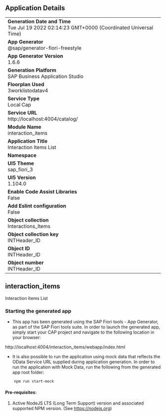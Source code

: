 ## Application Details
|               |
| ------------- |
|**Generation Date and Time**<br>Tue Jul 19 2022 02:14:23 GMT+0000 (Coordinated Universal Time)|
|**App Generator**<br>@sap/generator-fiori-freestyle|
|**App Generator Version**<br>1.6.6|
|**Generation Platform**<br>SAP Business Application Studio|
|**Floorplan Used**<br>3worklistodatav4|
|**Service Type**<br>Local Cap|
|**Service URL**<br>http://localhost:4004/catalog/
|**Module Name**<br>interaction_items|
|**Application Title**<br>Interaction Items List|
|**Namespace**<br>|
|**UI5 Theme**<br>sap_fiori_3|
|**UI5 Version**<br>1.104.0|
|**Enable Code Assist Libraries**<br>False|
|**Add Eslint configuration**<br>False|
|**Object collection**<br>Interactions_Items|
|**Object collection key**<br>INTHeader_ID|
|**Object ID**<br>INTHeader_ID|
|**Object number**<br>INTHeader_ID|

## interaction_items

Interaction Items List

### Starting the generated app

-   This app has been generated using the SAP Fiori tools - App Generator, as part of the SAP Fiori tools suite.  In order to launch the generated app, simply start your CAP project and navigate to the following location in your browser:

http://localhost:4004/interaction_items/webapp/index.html

- It is also possible to run the application using mock data that reflects the OData Service URL supplied during application generation.  In order to run the application with Mock Data, run the following from the generated app root folder:

```
    npm run start-mock
```

#### Pre-requisites:

1. Active NodeJS LTS (Long Term Support) version and associated supported NPM version.  (See https://nodejs.org)


